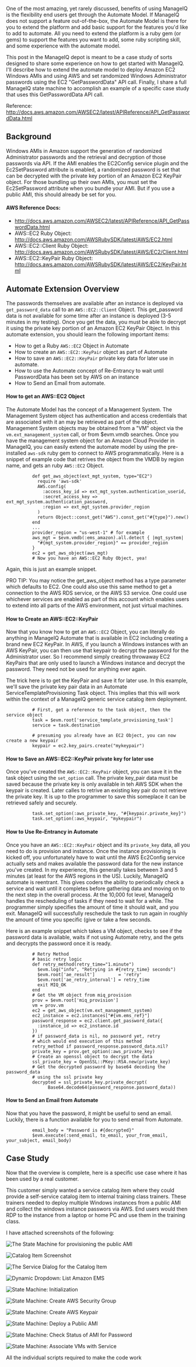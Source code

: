 
One of the most amazing, yet rarely discussed, benefits of using ManageIQ is the flexibility end users get through the Automate Model.  If ManageIQ does not support a feature out-of-the-box, the Automate Model is there for you to extend the platform and add basic support for the features you'd like to add to automate.  All you need to extend the platform is a ruby gem (or gems) to support the features you want to add, some ruby scripting skill, and some experience with the automate model.

This post in the ManageIQ depot is meant to be a case study of sorts designed to share some experience on how to get started with ManageIQ.  I'll describe how to extend the automate model to deploy Amazon EC2 Windows AMIs and using AWS and set randomized Windows Administrator passwords using the EC2 "GetPasswordData" API call.  Finally, I share a full ManageIQ state machine to accomplish an example of a specific case study that uses this GetPasswordData API call.

Reference: http://docs.aws.amazon.com/AWSEC2/latest/APIReference/API_GetPasswordData.html

Background
----------
Windows AMIs in Amazon support the generation of randomized Administrator passwords and the retrieval and decryption of those passwords via API.  If the AMI enables the EC2Config service plugin and the Ec2SetPassword attribute is enabled, a randomized password is set that can be decrypted with the private key portion of an Amazon EC2 KeyPair object.  For those bundling up their own AMIs, you must set the Ec2SetPassword attribute when you bundle your AMI.  But if you use a public AMI, this should already be set for you.


#### AWS Reference Docs:
- http://docs.aws.amazon.com/AWSEC2/latest/APIReference/API_GetPasswordData.html
- AWS::EC2 Ruby Object: http://docs.aws.amazon.com/AWSRubySDK/latest/AWS/EC2.html
- AWS::EC2::Client Ruby Object: http://docs.aws.amazon.com/AWSRubySDK/latest/AWS/EC2/Client.html
- AWS::EC2::KeyPair Ruby Object: http://docs.aws.amazon.com/AWSRubySDK/latest/AWS/EC2/KeyPair.html


Automate Extension Overview
---------------------------
The passwords themselves are available after an instance is deployed via ```get_password_data``` call to an `AWS::EC2::Client` Object.  This get_password data is not available for some time after an instance is deployed (3-5 minutes in my testing).  Once you get the data, you must be able to decrypt it using the private key portion of an Amazon EC2 KeyPair Object. In this automate extension, you should learn the following important items:

- How to get a Ruby `AWS::EC2` Object in Automate
- How to create an `AWS::EC2::KeyPair` object as part of Automate
- How to save an `AWS::EC2::KeyPair` private key data for later use in automate.
- How to use the Automate concept of Re-Entrancy to wait until PasswordData has been set by AWS on an instance
- How to Send an Email from automate.



#### How to get an AWS::EC2 Object

The Automate Model has the concept of a Management System.  The Management System object has authentication and access credentials that are associated with it an may be retrieved as part of the object.  Management System objects may be obtained from a "VM" object via the `vm.ext_management_system` call, or from $evm.vmdb searches.  Once you have the management system object for an Amazon Cloud Provider in ManageIQ, you can easily extend the automate model by using the pre-installed `aws-sdk` ruby gem to connect to AWS programmatically.  Here is a snippet of example code that retrives the object from the VMDB by region name, and gets an ruby `AWS::EC2` Object.
```
          def get_aws_object(ext_mgt_system, type="EC2")
            require 'aws-sdk'
            AWS.config(
              :access_key_id => ext_mgt_system.authentication_userid,
              :secret_access_key => ext_mgt_system.authentication_password,
              :region => ext_mgt_system.provider_region
            )
            return Object::const_get("AWS").const_get("#{type}").new()
          end
          ...
          provider_region = "us-west-1" # for example
          aws_mgt = $evm.vmdb(:ems_amazon).all.detect { |mgt_system|
            "#{mgt_system.provider_region}" == provider_region
          }
          ec2 = get_aws_object(aws_mgt)
          # Now you have an AWS::EC2 Ruby Object, yea!
```
Again, this is just an example snippet.

PRO TIP: You may notice the get_aws_object method has a type parameter which defaults to EC2.  One could also use this same method to get a connection to the AWS RDS service, or the AWS S3 service.  One could use whichever services are enabled as part of this account which enables users to extend into all parts of the AWS environment, not just virtual machines.
	

#### How to Create an AWS::EC2::KeyPair

Now that you know how to get an `AWS::EC2` Object, you can literally do anything in ManageIQ Automate that is available in EC2 including creating a brand new EC2 KeyPair.  In AWS, if you launch a Windows instances with an AWS KeyPair, you can then use that keypair to decrypt the password for the Administrator user.  So I recommend simply creating throwaway EC2 KeyPairs that are only used to launch a Windows instance and decrypt the password.  They need not be used for anything ever again.

The trick here is to get the KeyPair and save it for later use.  In this example, we'll save the private key pair data in an Automate ServiceTemplateProvisioning Task object.  This implies that this will work within the context of a ManageIQ generic service catalog item deployment.
```
          # First, get a reference to the task object, then the service object
          task = $evm.root['service_template_provisioning_task']
          service = task.destination

          # presuming you already have an EC2 Object, you can now create a new keypair
          keypair = ec2.key_pairs.create("mykeypair")
```
#### How to Save an AWS::EC2::KeyPair private key for later use

Once you've created the `AWS::EC2::KeyPair` object, you can save it in the task object using the `set_option` call.  The private key_pair data must be saved because the private key is only available in teh AWS SDK when the keypair is created.  Later calles to retrive an existing key pair do not retrieve the private key.  It is up to the programmer to save this someplace it can be retrieved safely and securely.
```
          task.set_option(:aws_private_key, "#{keypair.private_key}")
          task.set_option(:aws_keypair, "mykeypair")
```

#### How to Use Re-Entrancy in Automate

Once you have an `AWS::EC2::KeyPair` object and its `private_key` data, all you need to do is provision and instance.  Once the instance provisioning is kicked off, you unfortunately have to wait until the AWS Ec2Config service actually sets and makes available the password data for the new instance you've created.  In my experience, this generally takes between 3 and 5 minutes (at least for the AWS regions in the US).  Luckily, ManageIQ automate is reentrant.  This gives coders the ability to periodically check a service and wait until it completes before gathering data and moving on to the next step in the overall process.  At the 10,000 fot level, ManageIQ handles the rescheduling of tasks if they need to wait for a while.  The programmer simply specifies the amount of time it should wait, and you exit.  ManageIQ will successfully reschedule the task to run again in roughly the amount of time you specific (give or take a few seconds.

Here is an example snippet which takes a VM object, checks to see if the password data is available, waits if not using Automate retry, and the gets and decrypts the password once it is ready.
```
          # Retry Method
          # basic retry logic
          def retry_method(retry_time="1.minute")
            $evm.log("info", "Retrying in #{retry_time} seconds")
            $evm.root['ae_result']         = 'retry'
            $evm.root['ae_retry_interval'] = retry_time
            exit MIQ_OK
          end
          # Get the VM object from miq_provision
          prov = $evm.root['miq_provision']
          vm = prov.vm
          ec2 = get_aws_object(vm.ext_management_system)
          ec2_instance = ec2.instances["#{vm.ems_ref}"]
          password_response = ec2.client.get_password_data({
            :instance_id => ec2_instance.id
          })
          # if password_data is nil, no password yet, retry
          # which would end execution of this method
          retry_method if password_response.password_data.nil?
          private_key = prov.get_option(:aws_private_key)
          # Create an openssl object to decrypt the data
          ssl_private_key = OpenSSL::PKey::RSA.new(private_key)
          # Get the decrypted password by base64 decoding the password_data
          # using the ssl private key
          decrypted = ssl_private_key.private_decrypt(
                Base64.decode64(password_response.password_data))
```
         
#### How to Send an Email from Automate

Now that you have the password, it might be useful to send an email.  Luckily, there is a function available for you to send email from Automate.
```
          email_body = "Password is #{decrypted}"
          $evm.execute(:send_email, to_email, your_from_email, your_subject, email_body)
```


Case Study
----------

Now that the overview is complete, here is a specific use case where it has been
used by a real customer.

This customer simply wanted a service catalog item where they could provide
a self-service catalog item to internal training class trainers.  These trainers
needed to deploy multiple Windows instances from a public AMI and collect the
windows instance passwors via AWS.  End users would then RDP to the instance
from a laptop or home PC and use them in the training class.  

I have attached screenshots of the following:

![The State Machine for provisioning the public AMI](images/screenshot_statemachine.png)

![Catalog Item Screenshot](images/screenshot_amazon_training_class_catalog_item.png)

![The Service Dialog for the Catalog Item](scripts/amazon_catalogitem_training_class_dialog.yaml)

![Dynamic Dropdown: List Amazon EMS](scripts/listAmazonEMS.rb)

![State Machine: Initialization](scripts/trainingClassItemInitialization.rb)

![State Machine: Create AWS Security Group](scripts/createAWSSecurityGroup.rb)

![State Machine: Create AWS Keypair](scripts/createAWSKeypair.rb)

![State Machine: Deploy a Public AMI](scripts/deployPublicAMI.rb)

![State Machine: Check Status of AMI for Password](scripts/publicAMIInstanceStatus.rb)

![State Machine: Associate VMs with Service](scripts/publicAMIAssociateWithService.rb)



All the individual scripts required to make the code work


